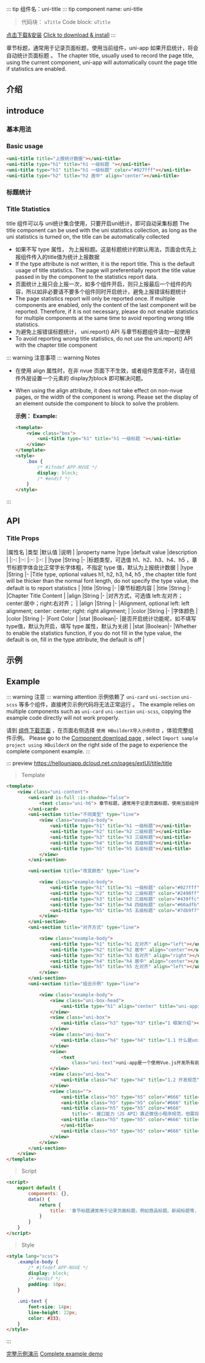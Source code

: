 <md-translatedByGoogle />

::: tip 组件名：uni-title
::: tip component name: uni-title
> 代码块： `uTitle`
> Code block: `uTitle`

[点击下载&安装](https://ext.dcloud.net.cn/plugin?name=uni-title)
[Click to download & install](https://ext.dcloud.net.cn/plugin?name=uni-title)
:::

章节标题，通常用于记录页面标题，使用当前组件，uni-app 如果开启统计，将会自动统计页面标题 。
The chapter title, usually used to record the page title, using the current component, uni-app will automatically count the page title if statistics are enabled.

## 介绍
## introduce
### 基本用法
### Basic usage

```html
<uni-title title="上报统计数据"></uni-title>
<uni-title type="h1" title="h1 一级标题 "></uni-title>
<uni-title type="h1" title="h1 一级标题" color="#027fff"></uni-title>
<uni-title type="h2" title="h2 居中" align="center"></uni-title>
```


### 标题统计
### Title Statistics
title 组件可以与 uni统计集合使用，只要开启uni统计，即可自动采集标题
The title component can be used with the uni statistics collection, as long as the uni statistics is turned on, the title can be automatically collected

- 如果不写 type 属性， 为上报标题。这是标题统计的默认用法，页面会优先上报组件传入的title值为统计上报数据 
- If the type attribute is not written, it is the report title. This is the default usage of title statistics. The page will preferentially report the title value passed in by the component to the statistics report data.
- 页面统计上报只会上报一次，如多个组件开启，则只上报最后一个组件的内容，所以如非必要请不要多个组件同时开启统计，避免上报错误标题统计
- The page statistics report will only be reported once. If multiple components are enabled, only the content of the last component will be reported. Therefore, if it is not necessary, please do not enable statistics for multiple components at the same time to avoid reporting wrong title statistics.
- 为避免上报错误标题统计， uni.report() API 与章节标题组件请勿一起使用
- To avoid reporting wrong title statistics, do not use the uni.report() API with the chapter title component

::: warning 注意事项
::: warning Notes
- 在使用 align 属性时，在非 nvue 页面下不生效，或者组件宽度不对，请在组件外层设置一个元素的 display为block 即可解决问题。
- When using the align attribute, it does not take effect on non-nvue pages, or the width of the component is wrong. Please set the display of an element outside the component to block to solve the problem.
	
	**示例：**
	**Example:**
	
	```html
	<template>
		<view class="box">
			<uni-title type="h1" title="h1 一级标题 "></uni-title>
		</view>
	</template>
	<style>
		.box {
			/* #ifndef APP-NVUE */
			display: block;
			/* #endif */
		}
	</style>
	```
:::

## API
### Title Props

|属性名	|类型	|默认值	|说明																									|
|property name |type |default value |description |
|:-:	|:-:	|:-:	|:-:																									|
|type	|String	|-		|标题类型，可选值 h1、h2、h3、h4、h5 ，章节标题字体会比正常字长字体粗，不指定 type 值，默认为上报统计数据	|
|type |String |- |Title type, optional values h1, h2, h3, h4, h5 , the chapter title font will be thicker than the normal font length, do not specify the type value, the default is to report statistics |
|title	|String	|-		|章节标题内容																								|
|title |String |- |Chapter Title Content |
|align	|String	|-		|对齐方式，可选值 left:左对齐；center:居中；right:右对齐；												|
|align |String |- |Alignment, optional left: left alignment; center: center; right: right alignment; |
|color	|String	|-		|字体颜色																								|
|color |String |- |Font Color |
|stat	|Boolean|-		|是否开启统计功能呢，如不填写type值，默认为开启，填写 type 属性，默认为关闭														|
|stat |Boolean|- |Whether to enable the statistics function, if you do not fill in the type value, the default is on, fill in the type attribute, the default is off |

## 示例
## Example
::: warning 注意
::: warning attention
示例依赖了 `uni-card` `uni-section` `uni-scss` 等多个组件，直接拷贝示例代码将无法正常运行 。
The example relies on multiple components such as `uni-card` `uni-section` `uni-scss`, copying the example code directly will not work properly.

请到 [组件下载页面](https://ext.dcloud.net.cn/plugin?name=uni-title) ，在页面右侧选择 `使用 HBuilderX导入示例项目` ，体验完整组件示例。
Please go to the [Component download page](https://ext.dcloud.net.cn/plugin?name=uni-title) , select `Import sample project using HBuilderX` on the right side of the page to experience the complete component example.
:::

::: preview https://hellouniapp.dcloud.net.cn/pages/extUI/title/title
> Template
``` html
<template>
	<view class="uni-content">
		<uni-card is-full :is-shadow="false">
			<text class="uni-h6"> 章节标题，通常用于记录页面标题，使用当前组件在 uni-app 开启统计的情况下，将会自动统计页面标题.</text>
		</uni-card>
		<uni-section title="不同类型" type="line">
			<view class="example-body">
				<uni-title type="h1" title="h1 一级标题"></uni-title>
				<uni-title type="h2" title="h2 二级标题"></uni-title>
				<uni-title type="h3" title="h3 三级标题"></uni-title>
				<uni-title type="h4" title="h4 四级标题"></uni-title>
				<uni-title type="h5" title="h5 五级标题"></uni-title>
			</view>
		</uni-section>

		<uni-section title="改变颜色" type="line">

			<view class="example-body">
				<uni-title type="h1" title="h1 一级标题" color="#027fff"></uni-title>
				<uni-title type="h2" title="h2 二级标题" color="#2490ff"></uni-title>
				<uni-title type="h3" title="h3 三级标题" color="#439ffc"></uni-title>
				<uni-title type="h4" title="h4 四级标题" color="#60adfb"></uni-title>
				<uni-title type="h5" title="h5 五级标题" color="#7db9f7"></uni-title>
			</view>
		</uni-section>
		<uni-section title="对齐方式" type="line">

			<view class="example-body">
				<uni-title type="h1" title="h1 左对齐" align="left"></uni-title>
				<uni-title type="h2" title="h2 居中" align="center"></uni-title>
				<uni-title type="h3" title="h3 右对齐" align="right"></uni-title>
				<uni-title type="h4" title="h4 居中" align="center"></uni-title>
				<uni-title type="h5" title="h5 左对齐" align="left"></uni-title>
			</view>
		</uni-section>
		<uni-section title="组合示例" type="line">

			<view class="example-body">
				<view class="uni-box-head">
					<uni-title type="h1" align="center" title="uni-app介绍"></uni-title>
				</view>
				<view class="uni-box">
					<uni-title class="h3" type="h3" title="1 框架介绍"></uni-title>
				</view>
				<view class="uni-box">
					<uni-title class="h4" type="h4" title="1.1 什么是uni-app"></uni-title>
				</view>
				<view>
					<text
						class="uni-text">uni-app是一个使用Vue.js开发所有前端应用的框架，开发者编写一套代码，可发布到iOS、Android、H5、以及各种小程序（微信/支付宝/百度/头条/QQ/钉钉）等多个平台。即使不跨端，uni-app同时也是更好的小程序开发框架。DCloud公司拥有370万开发者用户，旗下uni-app有5万+案例、900款插件、50+微信/qq群，并且被阿里小程序工具内置，开发者可以放心选择。</text>
				</view>
				<view class="uni-box">
					<uni-title class="h4" type="h4" title="1.2 开发规范"></uni-title>
				</view>
				<view class="">
					<uni-title class="h5" type="h5" color="#666" title="- 页面文件遵循 Vue 单文件组件 (SFC) 规范"></uni-title>
					<uni-title class="h5" type="h5" color="#666" title="- 组件标签靠近小程序规范，详见uni-app 组件规范"></uni-title>
					<uni-title class="h5" type="h5" color="#666"
						title="- 接口能力（JS API）靠近微信小程序规范，但需将前缀 wx 替换为 uni，详见uni-app接口规范"></uni-title>
					<uni-title class="h5" type="h5" color="#666" title="- 数据绑定及事件处理同 Vue.js 规范，同时补充了App及页面的生命周期">
					</uni-title>
					<uni-title class="h5" type="h5" color="#666" title="- 为兼容多端运行，建议使用flex布局进行开发"></uni-title>
				</view>
			</view>
		</uni-section>
	</view>
</template>
```
> Script
```html
<script>
	export default {
		components: {},
		data() {
			return {
				title: '章节标题通常用于记录页面标题，例如商品标题、新闻标题等，当前组件会自动上报内容统计数据'
			}
		}
	}
</script>
```
> Style
```html
<style lang="scss">
	.example-body {
		/* #ifndef APP-NVUE */
		display: block;
		/* #endif */
		padding: 10px;
	}

	.uni-text {
		font-size: 14px;
		line-height: 22px;
		color: #333;
	}
</style>

```
:::

[完整示例演示](https://hellouniapp.dcloud.net.cn/pages/extUI/title/title)
[Complete example demo](https://hellouniapp.dcloud.net.cn/pages/extUI/title/title)